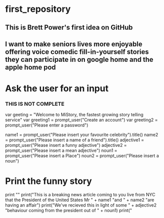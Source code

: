 # first_repository
## This is Brett Power's first idea on GitHub
## I want to make seniors lives more enjoyable offering voice comedic fill-in-yourself stories they can participate in on google home and the apple home pod

# Ask the user for an input

### THIS IS NOT COMPLETE 


var geeting = "Welcome to MiStory, the fastest growing story telling service"
var greeting1 = prompt_user("Create an account")
var greeting2 = prompt_user("Please enter a password")





name1 = prompt_user("Please insert your favourite celebrity").title()
name2 = prompt_user("Please insert a name of a friend").title()
adjective1 = prompt_user("Please insert a funny adjective")
adjective2 = prompt_user("Please insert a mean adjective")
noun1 = prompt_user("Please insert a Place")
noun2 = prompt_user("Please insert a noun")


# Print the funny story

print ""
print("This is a breaking news article coming to you live from NYC that the President of the United States Mr " + name1 "and " + name2 "are having an affair")
print("We've recieved this in light of some " + adjective2 "behaviour coming from the president out of " + noun1)
print("
